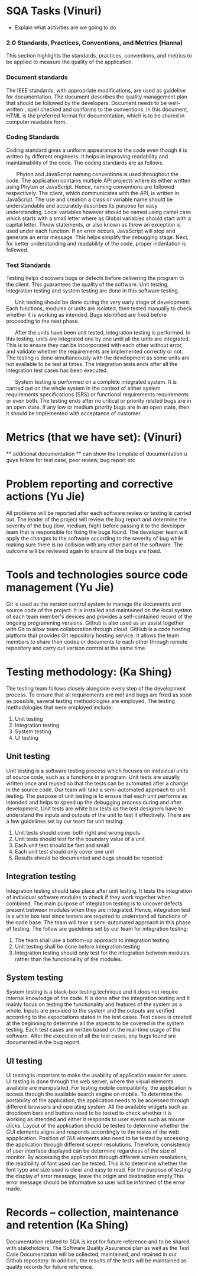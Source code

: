 # SQA Tasks (Vinuri)
- Explain what activities are we going to do

### 2.0 Standards, Practices, Conventions, and Metrics (Hanna)
This section highlights the standards, practices, conventions, and metrics to be applied to measure the quality of the application.

### Document standards
The IEEE standards, with appropriate modifications, are used as guideline for documentation. The document describes the quality management plan that should be followed by the developers. Document needs to be well-written , spell checked and conforms to the conventions. In this document, HTML  is the preferred format for documentation, which is to be shared in computer readable form.

### Coding Standards
Coding standard gives a uniform appearance to the code even though it is written by different engineers. It helps in improving readability and maintainability of the code. The coding standards are as follows.

&nbsp;&nbsp;&nbsp;&nbsp;&nbsp;&nbsp; Phyton and JavaScript naming conventions is used throughout the code. The application contains multiple API projects where its either written using Phyton or JavaScript. Hence, naming conventions are followed respectively. The client, which communicates with the API, is written in JavaScript. The use and creation a class or variable name should be understandable and accurately describes its purpose for easy understanding. Local variables however should be named using camel case which starts with a small letter where as Global variables should start with a capital letter. Throw statements, or also known as throw an exception is used under each function. If an error occurs, JavaScript will stop and generate an error message. This helps simplify the debugging stage. Next, for better understanding and readability of the code, proper indentation is followed. 

### Test Standards
Testing helps discovers bugs or defects before delivering the program to the client. This guarantees the quality of the software. Unit testing, integration testing and system testing are done in this software testing. 

&nbsp;&nbsp;&nbsp;&nbsp;&nbsp;&nbsp;Unit testing should be done during the very early stage of development. Each functions, modules or units are isolated, then tested manually to check whether it is working as intended. Bugs identified are fixed before proceeding to the next phase.

&nbsp;&nbsp;&nbsp;&nbsp;&nbsp;&nbsp;After the units have been unit tested, integration testing is performed. In this testing, units are integrated one by one until all the units are integrated. This is to ensure they can be incorporated with each other without error, and validate whether the requirements are implemented correctly or not. The testing is done simultaneously with the development as some units are not available to be test at times. The integration tests ends after all the integration test cases has been executed.

&nbsp;&nbsp;&nbsp;&nbsp;&nbsp;&nbsp;System testing is performed on a complete integrated system. It is carried out on the whole system in the context of either system requirements specifications (SRS) or functional requirements requirements or even both. The testing ends after no critical or priority related bugs are in an open state. If any low or medium priority bugs are in an open state, then it should be implemented with acceptance of customer.

# Metrics (that we have set): (Vinuri)
** additional documentation ** can show the template of documentation u guys follow for test case, peer review, bug report etc

# Problem reporting and corrective actions (Yu Jie)
All problems will be reported after each software review or testing is carried out. The leader of the project will review the bug report and determine the severity of the bug (low, medium, high) before passing it to the developer team that is responsible for fixing the bugs found. The developer team will apply the changes to the software according to the severity of bug while making sure there is no collision with any other part of the software. The outcome will be reviewed again to ensure all the bugs are fixed. 

# Tools and technologies source code management (Yu Jie)
Git is used as the version control system to manage the documents and source code of the project. It is installed and maintained on the local system of each team member's devices and provides a self-contained record of the ongoing programming versions. Github is also used as an assist together with Git to allow team collaboration through cloud. GitHub is a code hosting platform that provides Git repository hosting service. It allows the team members to share their codes or documents to each other through remote repository and carry out version control at the same time.   

# Testing methodology: (Ka Shing)
The testing team follows closely alongside every step of the development process. To ensure that all requirements are met and bugs are fixed as soon as possible, several testing methodologies are employed. The testing methodologies that were employed include:
1. Unit testing
2. Integration testing
3. System testing
4. UI testing

## Unit testing
Unit testing is a software testing process which focuses on inidvidual units of source code, such as a functions in a program.  Unit tests are usually written once and reused so that the tests can be automated after a change in the source code. Our team will take a semi-automated approach to unit testing. The purpose of unit testing is to ensure that each unit performs as intended and helps to speed up the debugging process during and after development. Unit tests are white box tests as the test designers have to understand the inputs and outputs of the unit to test it effectively. There are a few guidelines set by our team for unit testing:

1. Unit tests should cover both right and wrong inputs
2. Unit tests should test for the boundary value of a unit
3. Each unit test should be fast and small
4. Each unit test should only cover one unit
5. Results should be documented and bugs should be reported

## Integration testing
Integration testing should take place after unit testing. It tests the integration of individual software modules to check if they work together when combined. The main purpose of integration testing is to uncover defects present between modules when they are integrated. Hence, integration test is a white box test since testers are required to understand all functions of the code base. The team will take a semi-automated approach in this phase of testing. The follow are guidelines set by our team for integration testing:
1. The team shall use a bottom-up approach to integration testing
2. Unit testing shall be done before integration testing
3. Integration testing should only test for the integration between modules rather than the functionality of the modules.

## System testing
System testing is a black-box testing technique and it does not require internal knowledge of the code. It is done after the integration testing and it mainly focus on testing the functionality and features of the system as a whole. Inputs are provided to the system and the outputs are verified according to the expectations stated in the test cases. Test cases is created at the beginning to determine all the aspects to be covered in the system testing. Each test cases are written based on the real-time usage of the software. After the execution of all the test cases, any bugs found are documented in the bug report. 

## UI testing
UI testing is important to make the usability of application easier for users. UI testing is done through the web server, where the visual elements available are manipulated. For testing mobile compatibility, the application is access through the available search engine on mobile. To determine the portability of the application, the application needs to be  accessed through different browsers and operating system. All the available widgets such as dropdown bars and buttons need to be tested to check whether it is working as intended and either it responds to user events such as mouse clicks. Layout of the application should be tested to determine whether the GUI elements aligns and responds accordingly to the resize of the web appplication. Position of GUI elements also need to be tested by accessing the application through different screen resolutions. Therefore, consistency of user interface displayed can be determine regardless of the size of monitor.  By accessing the application through different screen resolutions, the readibility of font used can be tested. This is to determine whether the font type and size used is clear and easy to read. For the purpose of testing the display of error message, leave the origin and destination empty.This error message should be informative so user will be informed of the error made. 

# Records – collection, maintenance and retention (Ka Shing)
Documentation related to SQA is kept for future reference and to be shared with stakeholders. The Software Quality Assurance plan as well as the Test Case Documentation will be collected, maintained, and retained in our Github repository. In addition, the results of the tests will be maintained as quality records for future reference.
